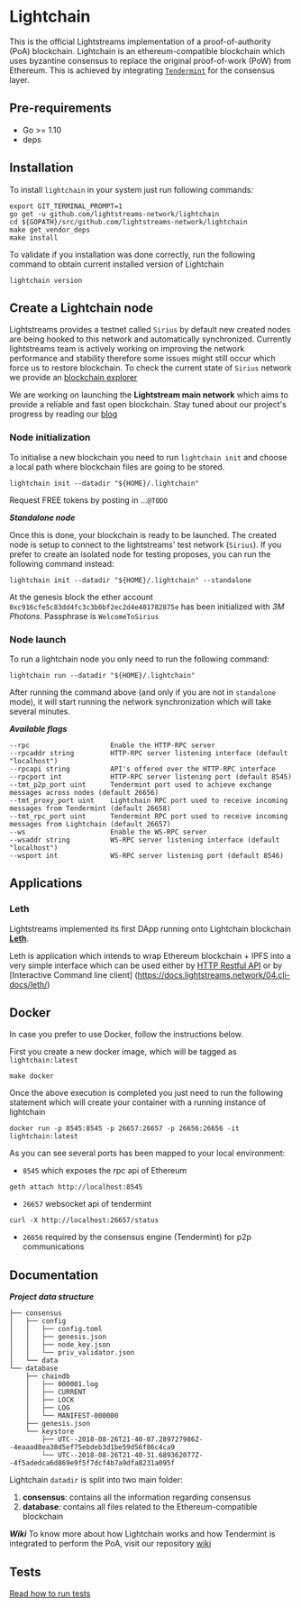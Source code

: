 # Lightchain

This is the official Lightstreams implementation of a proof-of-authority (PoA) blockchain. Lightchain is an ethereum-compatible blockchain which uses byzantine consensus to replace the original proof-of-work (PoW) from Ethereum. This is achieved by integrating [`Tendermint`](https://tendermint.com) for the consensus layer. 

## Pre-requirements

- Go >= 1.10
- deps

## Installation


To install `lightchain` in your system just run following commands:
```
export GIT_TERMINAL_PROMPT=1
go get -u github.com/lightstreams-network/lightchain
cd ${GOPATH}/src/github.com/lightstreams-network/lightchain
make get_vendor_deps
make install
```

To validate if you installation was done correctly, run the following command to obtain current installed version of Lightchain
```
lightchain version
```
  
## Create a Lightchain node

Lightstreams provides a testnet called `Sirius` by default new created nodes are being hooked to this network and automatically synchronized. Currently lightstreams team is actively working on improving the network performance and stability therefore some issues might still occur which force us to restore blockchain. To check the current state of `Sirius` network we provide an [blockchain explorer](https://explorer.lightstreams.io/home) 

We are working on launching the **Lightstream main network** which aims to provide a reliable and fast open blockchain. Stay tuned about our project's progress by reading our [blog](https://medium.com/lightstreams)
 
### Node initialization

To initialise a new blockchain you need to run `lightchain init` and  choose a local path where blockchain files are going to be stored.
```
lightchain init --datadir "${HOME}/.lightchain"
```

Request FREE tokens by posting in ...`@TODO`

***Standalone node***

Once this is done, your blockchain is ready to be launched. The created node is setup to connect to the lightstreams' test network (`Sirius`). If you prefer to create an isolated node for testing proposes, you can run the following command instead:
```
lightchain init --datadir "${HOME}/.lightchain" --standalone
```
 
At the genesis block the ether account `0xc916cfe5c83dd4fc3c3b0bf2ec2d4e401782875e`
has been initialized with _3M Photons_. Passphrase is `WelcomeToSirius`

### Node launch

To run a lightchain node you only need to run the following command:
```
lightchain run --datadir "${HOME}/.lightchain"
```

After running the command above (and only if you are not in `standalone` mode), it will start running the network synchronization which will take several minutes.


***Available flags***
```
--rpc                    Enable the HTTP-RPC server
--rpcaddr string         HTTP-RPC server listening interface (default "localhost")
--rpcapi string          API's offered over the HTTP-RPC interface
--rpcport int            HTTP-RPC server listening port (default 8545)
--tmt_p2p_port uint      Tendermint port used to achieve exchange messages across nodes (default 26656)
--tmt_proxy_port uint    Lightchain RPC port used to receive incoming messages from Tendermint (default 26658)
--tmt_rpc_port uint      Tendermint RPC port used to receive incoming messages from Lightchain (default 26657)
--ws                     Enable the WS-RPC server
--wsaddr string          WS-RPC server listening interface (default "localhost")
--wsport int             WS-RPC server listening port (default 8546)
```

## Applications

### Leth
Lightstreams implemented its first DApp running onto Lightchain blockchain
[**Leth**](https://docs.lightstreams.network/01.getting-started/). 

Leth is application which intends to wrap Ethereum blockchain + IPFS into a very simple interface which can be used either by [HTTP Restful API](https://docs.lightstreams.network/api-docs/) or by [Interactive Command line client] (https://docs.lightstreams.network/04.cli-docs/leth/) 

## Docker
In case you prefer to use Docker, follow the instructions below.

First you create a new docker image, which will be tagged as `lightchain:latest`
```
make docker
```

Once the above execution is completed you just need to run the following statement
which will create your container with a running instance of lightchain 
```
docker run -p 8545:8545 -p 26657:26657 -p 26656:26656 -it lightchain:latest
```

As you can see several ports has been mapped to your local environment:
- `8545` which exposes the rpc api of Ethereum
```
geth attach http://localhost:8545
```
- `26657` websocket api of tendermint
```
curl -X http://localhost:26657/status
```
- `26656` required by the consensus engine (Tendermint) for p2p communications 
 


## Documentation

***Project data structure***

```
├── consensus
│   ├── config
│   │   ├── config.toml
│   │   ├── genesis.json
│   │   ├── node_key.json
│   │   └── priv_validator.json
│   └── data
└── database
    ├── chaindb
    │   ├── 000001.log
    │   ├── CURRENT
    │   ├── LOCK
    │   ├── LOG
    │   └── MANIFEST-000000
    ├── genesis.json
    └── keystore
        ├── UTC--2018-08-26T21-40-07.289727986Z--4eaaad8ea38d5ef75ebdeb3d1be59d56f86c4ca9
        └── UTC--2018-08-26T21-40-31.689362077Z--4f5adedca6d869e9f5f7dcf4b7a9dfa8231a095f

```

Lightchain `datadir` is split into two main folder:
1. **consensus**: contains all the information regarding consensus
2. **database**: contains all files related to the Ethereum-compatible blockchain 

***Wiki***
To know more about how Lightchain works and how Tendermint is integrated to perform the PoA, visit our repository [wiki](https://github.com/lightstreams-network/lightchain/wiki)

## Tests
[Read how to run tests](truffle/Tests.md)
